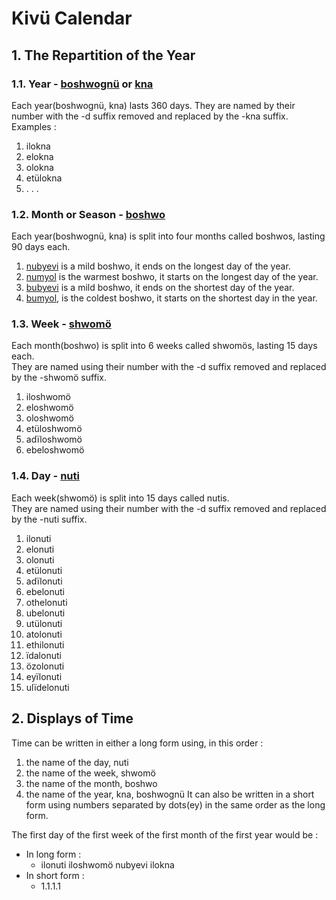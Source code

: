 
# Kivü Calendar

## 1. The Repartition of the Year

### 1.1. Year - [boshwognü](../Kivümi%20Language/Kivümi%20Dictionary/boshwognü.md) or [kna](../Kivümi%20Language/Kivümi%20Dictionary/kna.md)

Each year(boshwognü, kna) lasts 360 days.
They are named by their number with the -d suffix removed and replaced by the -kna suffix.  
Examples :
  1. ilokna
  2. elokna
  3. olokna
  4. etülokna
  5.  . . .

### 1.2. Month or Season - [boshwo](../Kivümi%20Language/Kivümi%20Dictionary/boshwo.md)

Each year(boshwognü, kna) is split into four months called boshwos, lasting 90 days each.
  1. [nubyevi](../Kivümi%20Language/Kivümi%20Dictionary/nubyevi.md) is a mild boshwo, it ends on the longest day of the year.
  2. [numyol](../Kivümi%20Language/Kivümi%20Dictionary/numyol.md) is the warmest boshwo, it starts on the longest day of the year.
  4. [bubyevi](../Kivümi%20Language/Kivümi%20Dictionary/bubyevi.md) is a mild boshwo, it ends on the shortest day of the year.
  5. [bumyol](../Kivümi%20Language/Kivümi%20Dictionary/bumyol.md), is the coldest boshwo, it starts on the shortest day in the year.

### 1.3. Week - [shwomö](../Kivümi%20Language/Kivümi%20Dictionary/shwomö.md)

Each month(boshwo) is split into 6 weeks called shwomös, lasting 15 days each.  
They are named using their number with the -d suffix removed and replaced by the -shwomö suffix.  
  1. iloshwomö
  2. eloshwomö
  3. oloshwomö
  4. etüloshwomö
  5. adïloshwomö
  6. ebeloshwomö

### 1.4. Day - [nuti](../Kivümi%20Language/Kivümi%20Dictionary/nuti.md)

Each week(shwomö) is split into 15 days called nutis.  
They are named using their number with the -d suffix removed and replaced by the -nuti suffix.
  1. ilonuti
  2. elonuti
  3. olonuti
  4. etülonuti
  5. adïlonuti
  6. ebelonuti
  7. othelonuti
  8. ubelonuti
  9. utülonuti
  10. atolonuti
  11. ethilonuti
  12. ïdalonuti
  13. özolonuti
  14. eyïlonuti
  15. ulïdelonuti

## 2. Displays of Time

Time can be written in either a long form using, in this order :  
1. the name of the day, nuti
2. the name of the week, shwomö
3. the name of the month, boshwo
4. the name of the year, kna, boshwognü
It can also be written in a short form using numbers separated by dots(ey) in the same order as the long form.

The first day of the first week of the first month of the first year would be :
- In long form :
  - ilonuti iloshwomö nubyevi ilokna
- In short form :
  - 1.1.1.1